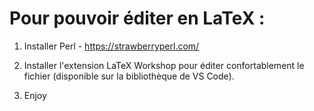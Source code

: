 # Pour pouvoir éditer en LaTeX :

1. Installer Perl - https://strawberryperl.com/

2. Installer l'extension LaTeX Workshop pour éditer confortablement le fichier (disponible sur la bibliothèque de VS Code).

3. Enjoy

